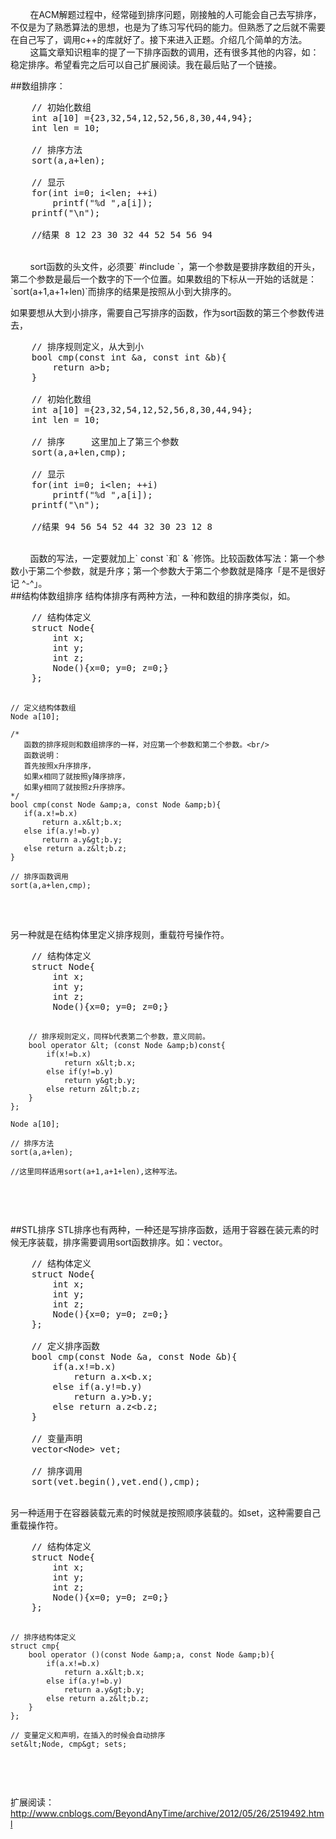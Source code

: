 &nbsp;&nbsp;&nbsp;&nbsp;&nbsp;&nbsp;&nbsp;&nbsp;在ACM解题过程中，经常碰到排序问题，刚接触的人可能会自己去写排序，不仅是为了熟悉算法的思想，也是为了练习写代码的能力。但熟悉了之后就不需要在自己写了，调用c++的库就好了。接下来进入正题。介绍几个简单的方法。
&nbsp;&nbsp;&nbsp;&nbsp;&nbsp;&nbsp;&nbsp;&nbsp;这篇文章知识粗率的提了一下排序函数的调用，还有很多其他的内容，如：稳定排序。希望看完之后可以自己扩展阅读。我在最后贴了一个链接。

##数组排序：
<pre name="code" class="cpp">
    // 初始化数组
    int a[10] ={23,32,54,12,52,56,8,30,44,94};
    int len = 10;
    
    // 排序方法
    sort(a,a+len);
    
    // 显示
    for(int i=0; i&lt;len; ++i)
        printf(&quot;%d &quot;,a[i]);
    printf(&quot;\n&quot;);

	//结果 8 12 23 30 32 44 52 54 56 94
</pre>
<br />
&nbsp;&nbsp;&nbsp;&nbsp;&nbsp;&nbsp;&nbsp;&nbsp;sort函数的头文件，必须要` #include<algorithm> `，第一个参数是要排序数组的开头，第二个参数是最后一个数字的下一个位置。如果数组的下标从一开始的话就是：`sort(a+1,a+1+len)`而排序的结果是按照从小到大排序的。

如果要想从大到小排序，需要自己写排序的函数，作为sort函数的第三个参数传进去，
<pre name="code" class="cpp">
	// 排序规则定义，从大到小
	bool cmp(const int &amp;a, const int &amp;b){
	    return a&gt;b;
	}
	
	// 初始化数组
	int a[10] ={23,32,54,12,52,56,8,30,44,94};
	int len = 10;
	
	// 排序     这里加上了第三个参数
	sort(a,a+len,cmp);
	
	// 显示
	for(int i=0; i&lt;len; ++i)
		printf(&quot;%d &quot;,a[i]);
	printf(&quot;\n&quot;);

	//结果 94 56 54 52 44 32 30 23 12 8
</pre>
<br />
&nbsp;&nbsp;&nbsp;&nbsp;&nbsp;&nbsp;&nbsp;&nbsp;函数的写法，一定要就加上` const `和` & `修饰。比较函数体写法：第一个参数小于第二个参数，就是升序；第一个参数大于第二个参数就是降序「是不是很好记 ^-^」。

<br/>
##结构体数组排序
结构体排序有两种方法，一种和数组的排序类似，如。
<pre name="code" class="cpp">
	// 结构体定义
	struct Node{
	    int x;
	    int y;
	    int z;
	    Node(){x=0; y=0; z=0;}
	};
	
	// 定义结构体数组
	Node a[10];
	
	/*
	   函数的排序规则和数组排序的一样，对应第一个参数和第二个参数。<br/>
	   函数说明：
	   首先按照x升序排序，
	   如果x相同了就按照y降序排序，
	   如果y相同了就按照z升序排序。
	*/
	bool cmp(const Node &amp;a, const Node &amp;b){
	   if(a.x!=b.x)
	       return a.x&lt;b.x;
	   else if(a.y!=b.y)
	       return a.y&gt;b.y;
	   else return a.z&lt;b.z;
	}

	// 排序函数调用
	sort(a,a+len,cmp);
</pre>
<br />
另一种就是在结构体里定义排序规则，重载符号操作符。
<pre name="code" class="cpp">
	// 结构体定义
	struct Node{
	    int x;
	    int y;
	    int z;
	    Node(){x=0; y=0; z=0;}
	    
		// 排序规则定义，同样b代表第二个参数，意义同前。
	    bool operator &lt; (const Node &amp;b)const{
	        if(x!=b.x)
	            return x&lt;b.x;
	        else if(y!=b.y)
	            return y&gt;b.y;
	        else return z&lt;b.z;
	    }
	};
	
	Node a[10];
	
	// 排序方法
    sort(a,a+len);
    
    //这里同样适用sort(a+1,a+1+len),这种写法。
</pre>
<br />


##STL排序
STL排序也有两种，一种还是写排序函数，适用于容器在装元素的时候无序装载，排序需要调用sort函数排序。如：vector。
<pre name="code" class="cpp">
	// 结构体定义
	struct Node{
	    int x;
	    int y;
	    int z;
	    Node(){x=0; y=0; z=0;}
	};
	
	// 定义排序函数
	bool cmp(const Node &amp;a, const Node &amp;b){
	    if(a.x!=b.x)
	        return a.x&lt;b.x;
	    else if(a.y!=b.y)
	        return a.y&gt;b.y;
	    else return a.z&lt;b.z;
	}
	
	// 变量声明
	vector&lt;Node&gt; vet;
	
	// 排序调用
	sort(vet.begin(),vet.end(),cmp);
</pre>
<br />
另一种适用于在容器装载元素的时候就是按照顺序装载的。如set，这种需要自己重载操作符。
<pre name="code" class="cpp">
	// 结构体定义
	struct Node{
	    int x;
	    int y;
	    int z;
	    Node(){x=0; y=0; z=0;}
	};
	
	// 排序结构体定义
	struct cmp{
	    bool operator ()(const Node &amp;a, const Node &amp;b){
		    if(a.x!=b.x)
		        return a.x&lt;b.x;
		    else if(a.y!=b.y)
		        return a.y&gt;b.y;
		    else return a.z&lt;b.z;
	    }
	};
	
	// 变量定义和声明，在插入的时候会自动排序
	set&lt;Node, cmp&gt; sets;
</pre>
<br/>

扩展阅读：
http://www.cnblogs.com/BeyondAnyTime/archive/2012/05/26/2519492.html
